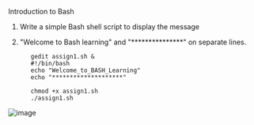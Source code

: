 Introduction to Bash

1) Write a simple Bash shell script to display the message
2)  "Welcome to Bash learning" and "***************" on separate lines. 

           gedit assign1.sh &
           #!/bin/bash
           echo "Welcome_to_BASH_Learning"
           echo "********************"

           chmod +x assign1.sh
           ./assign1.sh

   ![image](https://github.com/Sharath15eUR/SivanithishRK/assets/79641980/9ce20f9f-8f71-4bcd-bb5b-fa0314874024)
